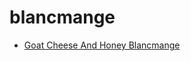 # blancmange

 * [Goat Cheese And Honey Blancmange](../../index/g/goat-cheese-and-honey-blancmange-240232.json)
